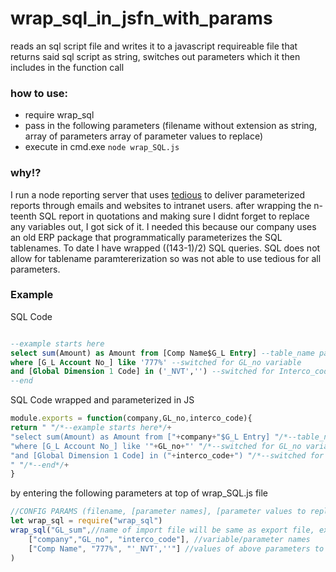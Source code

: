 # wrap_sql_in_jsfn_with_params
reads an sql script file and writes it to a javascript requireable file that returns said sql script as string, switches out parameters which it then includes in the function call

### how to use:
* require wrap_sql
* pass in the following parameters (filename without extension as string, array of parameters array of parameter values to replace)
* execute in cmd.exe `node wrap_SQL.js`

### why!?
I run a node reporting server that uses [tedious](https://www.npmjs.com/package/tedious) to deliver parameterized reports through emails and websites to intranet users.
after wrapping the n-teenth SQL report in quotations and making sure I didnt forget to replace any variables out, I got sick of it. 
I needed this because our company uses an old ERP package that programmatically parameterizes the SQL tablenames. To date I have wrapped ((143-1)/2) SQL queries. SQL does not allow for tablename paramtererization so was not able to use tedious for all parameters.

### Example
SQL Code
```sql

--example starts here
select sum(Amount) as Amount from [Comp Name$G_L Entry] --table_name param company
where [G_L Account No_] like '777%' --switched for GL_no variable
and [Global Dimension 1 Code] in ('_NVT','') --switched for Interco_code variable
--end
```
SQL Code wrapped and parameterized in JS
```javascript
module.exports = function(company,GL_no,interco_code){
return " "/*--example starts here*/+
"select sum(Amount) as Amount from ["+company+"$G_L Entry] "/*--table_name param company*/+
"where [G_L Account No_] like '"+GL_no+"' "/*--switched for GL_no variable*/+
"and [Global Dimension 1 Code] in ("+interco_code+") "/*--switched for Interco_code variable*/+
" "/*--end*/+
}
```
by entering the following parameters at top of wrap_SQL.js file
```javascript
//CONFIG PARAMS (filename, [parameter names], [parameter values to replace])
let wrap_sql = require("wrap_sql")
wrap_sql("GL_sum",//name of import file will be same as export file, extension will be .js
    ["company","GL_no", "interco_code"], //variable/parameter names
    ["Comp Name", "777%", "'_NVT',''"] //values of above parameters to replace 
)
```


